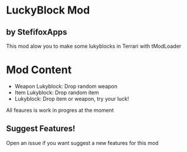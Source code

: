 ﻿# LuckyBlock Mod
 ## by StefifoxApps
 
 This mod alow you to make some lukyblocks in Terrari with tModLoader
 
 # Mod Content
 
 - Weapon Lukyblock: Drop random weapon
 - Item Lukyblock: Drop random item
 - Lukyblock: Drop item or weapon, try your luck!

All feaures is work in progres at the moment
 
 ## Suggest Features!
 
 Open an issue if you want suggest a new features for this mod

